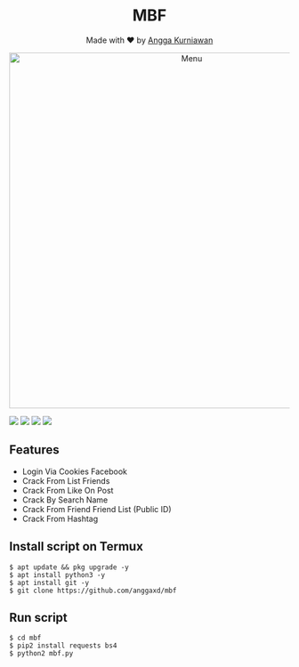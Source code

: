<h1 align="center">
  MBF
</h1>
</div>
<p align="center">
  Made with ❤️ by <a href="https://github.com/anggaxd">Angga Kurniawan</a>
</p>
<p align="center">
 <img src="https://raw.githubusercontent.com/anggaxd/mbf/master/data/IMG_20200916_201650.jpg" width="640" title="Menu" alt="Menu">
</p>

   ![](https://img.shields.io/badge/Language-1-blue) ![](https://img.shields.io/badge/Python-3.7-green) ![](https://img.shields.io/badge/Size-5KB-orange) ![](https://img.shields.io/badge/Relase-16-09-20-brightgreen)

## Features
* Login Via Cookies Facebook
* Crack From List Friends
* Crack From Like On Post
* Crack By Search Name
* Crack From Friend Friend List (Public ID) 
* Crack From Hashtag 
## Install script on Termux
```
$ apt update && pkg upgrade -y
$ apt install python3 -y
$ apt install git -y
$ git clone https://github.com/anggaxd/mbf
```

## Run script
```
$ cd mbf
$ pip2 install requests bs4
$ python2 mbf.py
```
